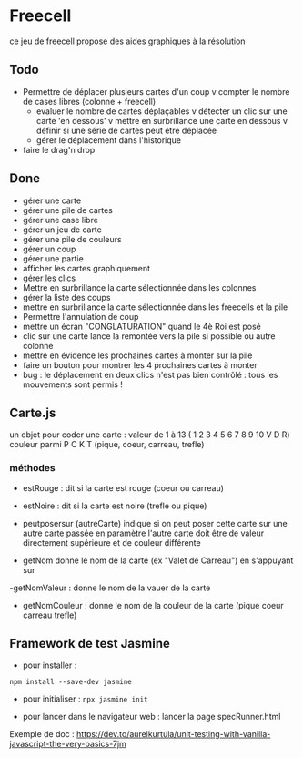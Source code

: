 # Freecell

ce jeu de freecell propose des aides graphiques à la résolution

## Todo 

- Permettre de déplacer plusieurs cartes d'un coup
    v compter le nombre de cases libres (colonne + freecell)
  - evaluer le nombre de cartes déplaçables 
    v détecter un clic sur une carte 'en dessous'
    v mettre en surbrillance une carte en dessous
    v définir si une série de cartes peut être déplacée
  - gérer le déplacement dans l'historique
- faire le drag'n drop

## Done
- gérer une carte
- gérer une pile de cartes
- gérer une case libre
- gérer un jeu de carte
- gérer une pile de couleurs
- gérer un coup
- gérer une partie
- afficher les cartes graphiquement
- gérer les clics
- Mettre en surbrillance la carte sélectionnée dans les colonnes
- gérer la liste des coups
- mettre en surbrillance la carte sélectionnée dans les freecells et la pile
- Permettre l'annulation de coup
- mettre un écran "CONGLATURATION" quand le 4è Roi est posé
- clic sur une carte lance la remontée vers la pile si possible ou autre colonne
- mettre en évidence les prochaines cartes à monter sur la pile
- faire un bouton pour montrer les 4 prochaines cartes à monter
- bug : le déplacement en deux clics n'est pas bien contrôlé : tous les mouvements sont permis !

## Carte.js
un objet pour coder une carte : 
valeur de 1 à 13 ( 1 2 3 4 5 6 7 8 9 10 V D R)
couleur parmi P C K T (pique, coeur, carreau, trefle)

### méthodes
- estRouge : dit si la carte est rouge (coeur ou carreau)
- estNoire : dit si la carte est noire (trefle ou pique)

- peutposersur (autreCarte)
indique si on peut poser cette carte sur une autre carte passée en paramètre
l'autre carte doit être de valeur directement supérieure et de couleur différente

- getNom donne le nom de la carte (ex "Valet de Carreau")
en s'appuyant sur 

-getNomValeur : 
donne le nom de la vauer de la carte

- getNomCouleur :
donne le nom de la couleur de la carte (pique coeur carreau trefle)

## Framework de test Jasmine

- pour installer : 

`npm install --save-dev jasmine`

- pour initialiser :
`npx jasmine init`

- pour lancer dans le navigateur web : 
lancer la page specRunner.html

Exemple de doc :
https://dev.to/aurelkurtula/unit-testing-with-vanilla-javascript-the-very-basics-7jm

